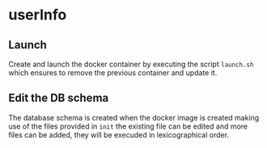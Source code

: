 # userInfo

## Launch 
Create and launch the docker container by executing the script ```launch.sh``` which ensures to remove the previous container and update it.

## Edit the DB schema
The database schema is created when the docker image is created making use of the files provided in ```init``` the existing file can be edited and more files can be added, they will be execuded in lexicographical order.
